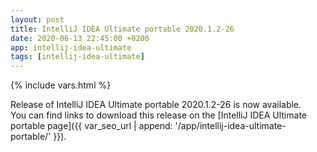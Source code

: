 ```yaml
---
layout: post
title: IntelliJ IDEA Ultimate portable 2020.1.2-26
date: 2020-06-13 22:45:00 +0200
app: intellij-idea-ultimate
tags: [intellij-idea-ultimate]
---
```

{% include vars.html %}

Release of IntelliJ IDEA Ultimate portable 2020.1.2-26 is now available.<br />
You can find links to download this release on the [IntelliJ IDEA Ultimate portable page]({{ var_seo_url | append: '/app/intellij-idea-ultimate-portable/' }}).
